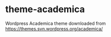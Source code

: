 # theme-academica
Wordpress Academica theme
downloaded from https://themes.svn.wordpress.org/academica/
